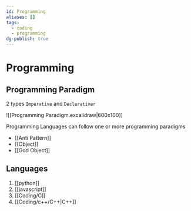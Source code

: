 ```yaml
---
id: Programming
aliases: []
tags:
  - coding
  - programming
dg-publish: true
---
```

# Programming

## Programming Paradigm
2 types `Imperative` and `Declerativer`

![[Programming Paradigm.excalidraw|600x100]]

Programming Languages can follow one or more programming paradigms
- [[Anti Pattern]]
- [[Object]]
- [[God Object]]
## Languages 
1. [[python]]
2. [[javascript]] 
3. [[Coding/C]]
4. [[Coding/c++/C++|C++]] 
